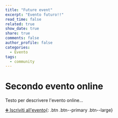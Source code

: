 ```yaml
---
title: "Future event"
excerpt: "Evento futuro!!"
read_time: false
related: true
show_date: true
share: true
comments: false
author_profile: false
categories:
  - Evento
tags:
  - community
---
```



# Secondo evento online
Testo per descrivere l'evento online...

[➕ Iscriviti all'evento](#link){: .btn .btn--primary .btn--large}
